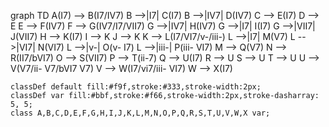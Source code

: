 graph TD
    A(I7) --> B(I7/IV7)
    B -->|I7| C(I7)
    B -->|IV7| D(IV7)
    C --> E(I7)
    D --> E
    E --> F(IV7)
    F --> G(IV7/I7/VII7)
    G -->|IV7| H(IV7)
    G -->|I7| I(I7)
    G -->|VII7| J(VII7)
    H --> K(I7)
    I --> K
    J --> K
    K --> L(I7/VI7/v-/iii-)
    L -->|I7| M(V7)
    L -->|VI7| N(VI7)
    L -->|v-| O(v- I7)
    L -->|iii-| P(iii- VI7)
    M --> Q(V7)
    N --> R(II7/bVI7)
    O --> S(VII7)
    P --> T(ii-7)
    Q --> U(I7)
    R --> U
    S --> U
    T --> U
    U --> V(V7/ii- V7/bVI7 V7)
    V --> W(I7/vi7/iii- VI7)
    W --> X(I7)

    classDef default fill:#f9f,stroke:#333,stroke-width:2px;
    classDef var fill:#bbf,stroke:#f66,stroke-width:2px,stroke-dasharray: 5, 5;
    class A,B,C,D,E,F,G,H,I,J,K,L,M,N,O,P,Q,R,S,T,U,V,W,X var;

